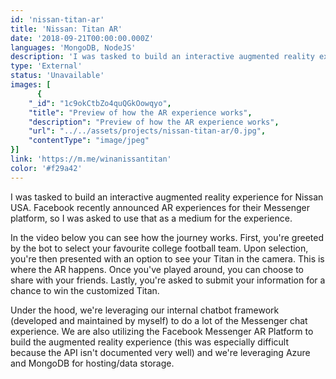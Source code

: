 ```yaml
---
id: 'nissan-titan-ar'
title: 'Nissan: Titan AR'
date: '2018-09-21T00:00:00.000Z'
languages: 'MongoDB, NodeJS'
description: 'I was tasked to build an interactive augmented reality experience for Nissan USA. Facebook recently announced AR experiences for their Messenger platform, so I was asked to use that as a medium for the experience. '
type: 'External'
status: 'Unavailable'
images: [
      {
	"_id": "1c9okCtbZo4quQGkOowqyo",
	"title": "Preview of how the AR experience works",
	"description": "Preview of how the AR experience works",
	"url": "../../assets/projects/nissan-titan-ar/0.jpg",
	"contentType": "image/jpeg"
}]
link: 'https://m.me/winanissantitan'
color: '#f29a42'
---
```


I was tasked to build an interactive augmented reality experience for Nissan USA. Facebook recently announced AR experiences for their Messenger platform, so I was asked to use that as a medium for the experience. 


In the video below you can see how the journey works. First, you're greeted by the bot to select your favourite college football team. Upon selection, you're then presented with an option to see your Titan in the camera. This is where the AR happens. Once you've played around, you can choose to share with your friends. Lastly, you're asked to submit your information for a chance to win the customized Titan.

Under the hood, we're leveraging our internal chatbot framework (developed and maintained by myself) to do a lot of the Messenger chat experience. We are also utilizing the Facebook Messenger AR Platform to build the augmented reality experience (this was especially difficult because the API isn't documented very well) and we're leveraging Azure and MongoDB for hosting/data storage.
